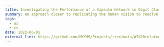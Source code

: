 ```yaml
---
title: Investigating the Performance of a Capsule Network in Digit Classification Task
summary: An approach closer to replicating the human vision to resolve the fundamental limitations of CNNs
tags:
  - ai
  - cv
date: 2022-06-01
external_link: https://github.com/MYY99/Projects/tree/main/AI%20related/ECE4179%20Project
---
```

